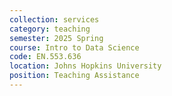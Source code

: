 ```yaml
---
collection: services
category: teaching
semester: 2025 Spring
course: Intro to Data Science
code: EN.553.636
location: Johns Hopkins University
position: Teaching Assistance
---
```

